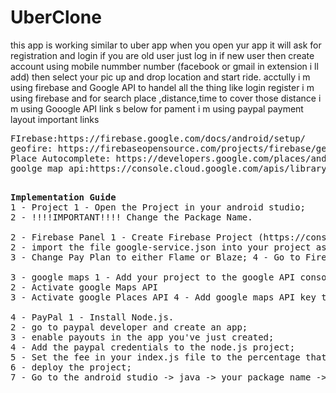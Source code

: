 # UberClone
this app is working similar to uber app
when you open yur app it will ask for registration and login
if you are old user just log in if new user then create account  using  mobile nummber number (facebook or gmail in extension i ll add)
then select your pic up and drop location and start ride.
acctully i  m using firebase and Google API to handel all the thing  like login register i m using firebase and for search place ,distance,time to cover those distance i m using Gooogle API link s below for pament i m using paypal payment layout
important links

<pre>
FIrebase:https://firebase.google.com/docs/android/setup/
geofire: https://firebaseopensource.com/projects/firebase/geofire-java/
Place Autocomplete: https://developers.google.com/places/android-api/autocomplete
goolge map api:https://console.cloud.google.com/apis/library?project=calm-edge-240219&pli=1

</pre>
<pre>
<b>Implementation Guide</b>
1 - Project 1 - Open the Project in your android studio;
2 - !!!!IMPORTANT!!!! Change the Package Name.

2 - Firebase Panel 1 - Create Firebase Project (https://console.firebase.google.com/); 
2 - import the file google-service.json into your project as the instructions say;
3 - Change Pay Plan to either Flame or Blaze; 4 - Go to Firebase -> Registration and activate Login/Registrtion with email 5 - Go to Firebase -> storage and activate it;

3 - google maps 1 - Add your project to the google API console (https://console.cloud.google.com/apis?pli=1) 
2 - Activate google Maps API
3 - Activate google Places API 4 - Add google maps API key to the res/values/Strings.xml file in the string google_maps_key

4 - PayPal 1 - Install Node.js.
2 - go to paypal developer and create an app;
3 - enable payouts in the app you've just created;
4 - Add the paypal credentials to the node.js project;
5 - Set the fee in your index.js file to the percentage that you want 
6 - deploy the project; 
7 - Go to the android studio -> java -> your package name -> PayPalConfig: a) add the PAYPAL_CLIENT_ID which you get from the paypal developer control Panel; b) add the PAYPAL_PAYOUT_URL which you get in the firebase control panel -> functions and the url that you want is the payouts;
</pre>
